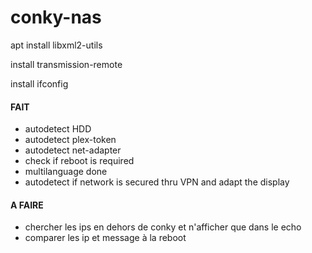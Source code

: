 # conky-nas

apt install libxml2-utils

install transmission-remote

install ifconfig

#### FAIT
- autodetect HDD
- autodetect plex-token
- autodetect net-adapter
- check if reboot is required
- multilanguage done
- autodetect if network is secured thru VPN and adapt the display


#### A FAIRE
- chercher les ips en dehors de conky et n'afficher que dans le echo
- comparer les ip et message à la reboot
